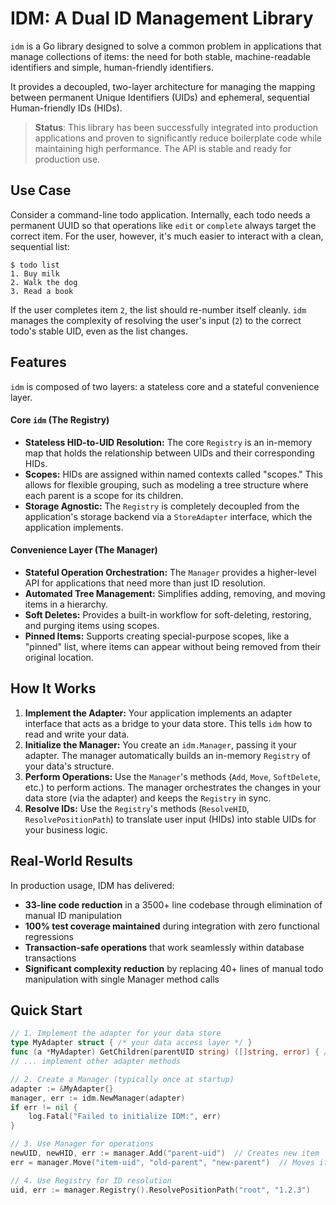 # IDM: A Dual ID Management Library

`idm` is a Go library designed to solve a common problem in applications that manage collections of items: the need for both stable, machine-readable identifiers and simple, human-friendly identifiers.

It provides a decoupled, two-layer architecture for managing the mapping between permanent Unique Identifiers (UIDs) and ephemeral, sequential Human-friendly IDs (HIDs).

> **Status**: This library has been successfully integrated into production applications and proven to significantly reduce boilerplate code while maintaining high performance. The API is stable and ready for production use.

## Use Case

Consider a command-line todo application. Internally, each todo needs a permanent UUID so that operations like `edit` or `complete` always target the correct item. For the user, however, it's much easier to interact with a clean, sequential list:

```
$ todo list
1. Buy milk
2. Walk the dog
3. Read a book
```

If the user completes item `2`, the list should re-number itself cleanly. `idm` manages the complexity of resolving the user's input (`2`) to the correct todo's stable UID, even as the list changes.

## Features

`idm` is composed of two layers: a stateless core and a stateful convenience layer.

#### Core `idm` (The Registry)

-   **Stateless HID-to-UID Resolution:** The core `Registry` is an in-memory map that holds the relationship between UIDs and their corresponding HIDs.
-   **Scopes:** HIDs are assigned within named contexts called "scopes." This allows for flexible grouping, such as modeling a tree structure where each parent is a scope for its children.
-   **Storage Agnostic:** The `Registry` is completely decoupled from the application's storage backend via a `StoreAdapter` interface, which the application implements.

#### Convenience Layer (The Manager)

-   **Stateful Operation Orchestration:** The `Manager` provides a higher-level API for applications that need more than just ID resolution.
-   **Automated Tree Management:** Simplifies adding, removing, and moving items in a hierarchy.
-   **Soft Deletes:** Provides a built-in workflow for soft-deleting, restoring, and purging items using scopes.
-   **Pinned Items:** Supports creating special-purpose scopes, like a "pinned" list, where items can appear without being removed from their original location.

## How It Works

1.  **Implement the Adapter:** Your application implements an adapter interface that acts as a bridge to your data store. This tells `idm` how to read and write your data.
2.  **Initialize the Manager:** You create an `idm.Manager`, passing it your adapter. The manager automatically builds an in-memory `Registry` of your data's structure.
3.  **Perform Operations:** Use the `Manager`'s methods (`Add`, `Move`, `SoftDelete`, etc.) to perform actions. The manager orchestrates the changes in your data store (via the adapter) and keeps the `Registry` in sync.
4.  **Resolve IDs:** Use the `Registry`'s methods (`ResolveHID`, `ResolvePositionPath`) to translate user input (HIDs) into stable UIDs for your business logic.

## Real-World Results

In production usage, IDM has delivered:
- **33-line code reduction** in a 3500+ line codebase through elimination of manual ID manipulation
- **100% test coverage maintained** during integration with zero functional regressions
- **Transaction-safe operations** that work seamlessly within database transactions
- **Significant complexity reduction** by replacing 40+ lines of manual todo manipulation with single Manager method calls

## Quick Start

```go
// 1. Implement the adapter for your data store
type MyAdapter struct { /* your data access layer */ }
func (a *MyAdapter) GetChildren(parentUID string) ([]string, error) { /* ... */ }
// ... implement other adapter methods

// 2. Create a Manager (typically once at startup)
adapter := &MyAdapter{}
manager, err := idm.NewManager(adapter)
if err != nil {
    log.Fatal("Failed to initialize IDM:", err)
}

// 3. Use Manager for operations
newUID, newHID, err := manager.Add("parent-uid")  // Creates new item
err = manager.Move("item-uid", "old-parent", "new-parent")  // Moves item

// 4. Use Registry for ID resolution
uid, err := manager.Registry().ResolvePositionPath("root", "1.2.3")
```
